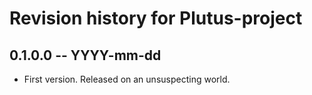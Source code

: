 # Revision history for Plutus-project

## 0.1.0.0 -- YYYY-mm-dd

* First version. Released on an unsuspecting world.
